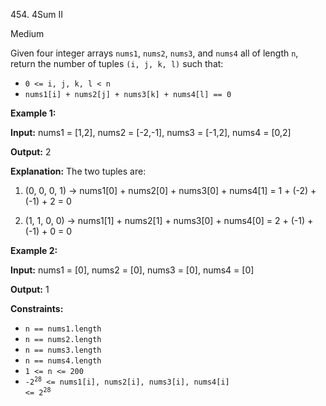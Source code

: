 454\. 4Sum II

Medium

Given four integer arrays `nums1`, `nums2`, `nums3`, and `nums4` all of length `n`, return the number of tuples `(i, j, k, l)` such that:

*   `0 <= i, j, k, l < n`
*   `nums1[i] + nums2[j] + nums3[k] + nums4[l] == 0`

**Example 1:**

**Input:** nums1 = [1,2], nums2 = [-2,-1], nums3 = [-1,2], nums4 = [0,2]

**Output:** 2

**Explanation:** The two tuples are: 

1. (0, 0, 0, 1) -> nums1[0] + nums2[0] + nums3[0] + nums4[1] = 1 + (-2) + (-1) + 2 = 0

2. (1, 1, 0, 0) -> nums1[1] + nums2[1] + nums3[0] + nums4[0] = 2 + (-1) + (-1) + 0 = 0

**Example 2:**

**Input:** nums1 = [0], nums2 = [0], nums3 = [0], nums4 = [0]

**Output:** 1

**Constraints:**

*   `n == nums1.length`
*   `n == nums2.length`
*   `n == nums3.length`
*   `n == nums4.length`
*   `1 <= n <= 200`
*   <code>-2<sup>28</sup> <= nums1[i], nums2[i], nums3[i], nums4[i] <= 2<sup>28</sup></code>
